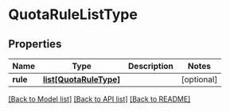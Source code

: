 # QuotaRuleListType

## Properties
Name | Type | Description | Notes
------------ | ------------- | ------------- | -------------
**rule** | [**list[QuotaRuleType]**](QuotaRuleType.md) |  | [optional] 

[[Back to Model list]](../README.md#documentation-for-models) [[Back to API list]](../README.md#documentation-for-api-endpoints) [[Back to README]](../README.md)


